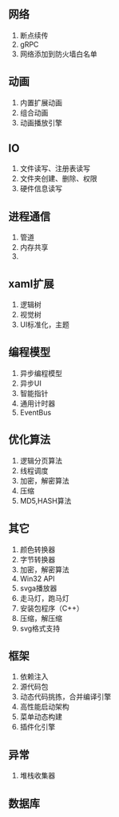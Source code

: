 ## 网络

1. 断点续传
2. gRPC
3. 网络添加到防火墙白名单

## 动画
1. 内置扩展动画
2. 组合动画
3. 动画播放引擎

## IO

1. 文件读写、注册表读写
1. 文件夹创建、删除、权限
1. 硬件信息读写

## 进程通信
1. 管道
2. 内存共享
3. 

## xaml扩展
1. 逻辑树
1. 视觉树
1. UI标准化，主题

## 编程模型
1. 异步编程模型
1. 异步UI
1. 智能指针
1. 通用计时器
1. EventBus

## 优化算法
1. 逻辑分页算法
1. 线程调度
1. 加密，解密算法
1. 压缩
1. MD5,HASH算法

## 其它
1. 颜色转换器
1. 字节转换器
1. 加密，解密算法
1. Win32 API
1. svga播放器
1. 走马灯，跑马灯
1. 安装包程序（C++）
1. 压缩，解压缩
1. svg格式支持

## 框架
1. 依赖注入
1. 源代码包
1. 动态代码挑拣，合并编译引擎
1. 高性能启动架构
1. 菜单动态构建
1. 插件化引擎

## 异常

1. 堆栈收集器

## 数据库